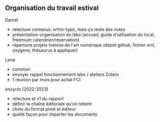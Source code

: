 ## Organisation du travail estival

Daniel 
- relecture contenus: ortho-typo, mais ça reste des notes
- présentation-organisation du labo (accueil, guide d'utilisation du local, freemium calendrier/réservation)
- répertoire projets histoire de l'art numérique (dépôt github, fichier xml, oxygene, thésaurus à appliquer)

Lena
- common
- envoyer rappel fonctionnement labo / ateliers Zotero
- 1 réunion par mois pour achat FCI


encyclo (2022-2023)
- relecture et v1 du rapport
- définir la chaîne éditoriale qu'on retient
- choix du format pivot et éditeur
- quelle façon pour importer les documents